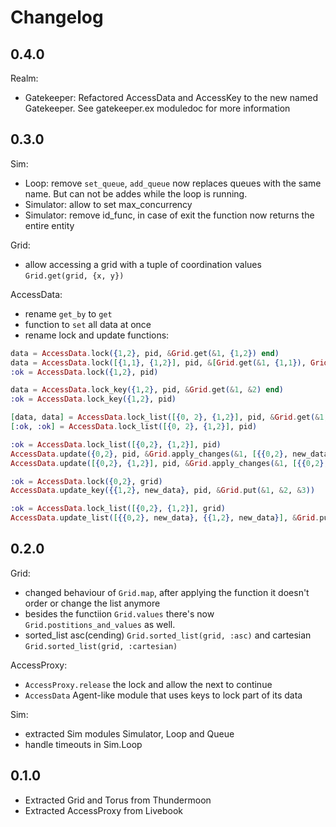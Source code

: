 # Changelog

## 0.4.0

Realm:

- Gatekeeper: Refactored AccessData and AccessKey to the new named Gatekeeper. See gatekeeper.ex moduledoc for more information

## 0.3.0

Sim:

- Loop: remove `set_queue`, `add_queue` now replaces queues with the same name. But can not be addes while the loop is running.
- Simulator: allow to set max_concurrency
- Simulator: remove id_func, in case of exit the function now returns the entire entity

Grid:

- allow accessing a grid with a tuple of coordination values `Grid.get(grid, {x, y})`

AccessData:

- rename `get_by` to `get`
- function to `set` all data at once
- rename lock and update functions:
  
```elixir
data = AccessData.lock({1,2}, pid, &Grid.get(&1, {1,2}) end)
data = AccessData.lock([{1,1}, {1,2}], pid, &[Grid.get(&1, {1,1}), Grid.get(&1, {1,2})])
:ok = AccessData.lock({1,2}, pid)

data = AccessData.lock_key({1,2}, pid, &Grid.get(&1, &2) end)
:ok = AccessData.lock_key({1,2}, pid)

[data, data] = AccessData.lock_list([{0, 2}, {1,2}], pid, &Grid.get(&1, &2))
[:ok, :ok] = AccessData.lock_list([{0, 2}, {1,2}], pid)

:ok = AccessData.lock_list([{0,2}, {1,2}], pid)
AccessData.update({0,2}, pid, &Grid.apply_changes(&1, [{{0,2}, new_data}]))
AccessData.update([{0,2}, {1,2}], pid, &Grid.apply_changes(&1, [{{0,2}, new_data}, {{1,2}, new_data}]))

:ok = AccessData.lock({0,2}, grid)
AccessData.update_key({{1,2}, new_data}, pid, &Grid.put(&1, &2, &3))

:ok = AccessData.lock_list([{0,2}, {1,2}], grid)
AccessData.update_list([{{0,2}, new_data}, {{1,2}, new_data}], &Grid.put(&1, &2, &3))
```


## 0.2.0

Grid:

- changed behaviour of `Grid.map`, after applying the function it doesn't order or change the list anymore
- besides the functiion `Grid.values` there's now `Grid.postitions_and_values` as well.
- sorted_list asc(cending) `Grid.sorted_list(grid, :asc)` and cartesian `Grid.sorted_list(grid, :cartesian)`

AccessProxy:

- `AccessProxy.release` the lock and allow the next to continue
- `AccessData` Agent-like module that uses keys to lock part of its data

Sim:

- extracted Sim modules Simulator, Loop and Queue
- handle timeouts in Sim.Loop

## 0.1.0

- Extracted Grid and Torus from Thundermoon
- Extracted AccessProxy from Livebook
